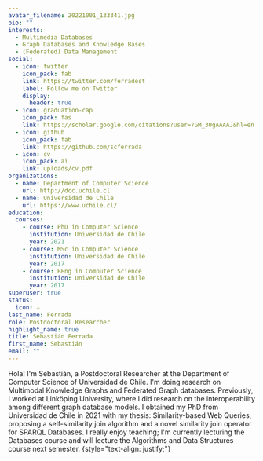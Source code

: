 ```yaml
---
avatar_filename: 20221001_133341.jpg
bio: ""
interests:
  - Multimedia Databases
  - Graph Databases and Knowledge Bases
  - (Federated) Data Management
social:
  - icon: twitter
    icon_pack: fab
    link: https://twitter.com/ferradest
    label: Follow me on Twitter
    display:
      header: true
  - icon: graduation-cap
    icon_pack: fas
    link: https://scholar.google.com/citations?user=7GM_30gAAAAJ&hl=en
  - icon: github
    icon_pack: fab
    link: https://github.com/scferrada
  - icon: cv
    icon_pack: ai
    link: uploads/cv.pdf
organizations:
  - name: Department of Computer Science
    url: http://dcc.uchile.cl
  - name: Universidad de Chile
    url: https://www.uchile.cl/
education:
  courses:
    - course: PhD in Computer Science
      institution: Universidad de Chile
      year: 2021
    - course: MSc in Computer Science
      institution: Universidad de Chile
      year: 2017
    - course: BEng in Computer Science
      institution: Universidad de Chile
      year: 2017
superuser: true
status:
  icon: ☕️
last_name: Ferrada
role: Postdoctoral Researcher
highlight_name: true
title: Sebastián Ferrada
first_name: Sebastián
email: ""
---
```

Hola! I'm Sebastián, a Postdoctoral Researcher at the Department of Computer Science of Universidad de Chile. I'm doing research on Multimodal Knowledge Graphs and Federated Graph databases.
Previously, I worked at Linköping University, where I did research on the interoperability among different graph database models.
I obtained my PhD from Universidad de Chile in 2021 with my thesis: Similarity-based Web Queries, proposing a self-similarity join algorithm and a novel similarity join operator for SPARQL Databases.
I really enjoy teaching; I'm currently lecturing the Databases course and will lecture the Algorithms and Data Structures course next semester.
{style="text-align: justify;"}